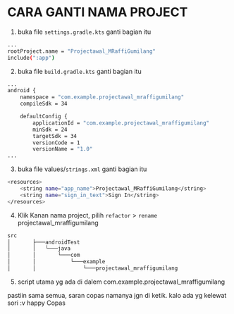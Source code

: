 # CARA GANTI NAMA PROJECT

1. buka file `settings.gradle.kts` ganti bagian itu

```bash
...
rootProject.name = "Projectawal_MRaffiGumilang"
include(":app")
```

2. buka file `build.gradle.kts` ganti bagian itu

```bash
...
android {
    namespace = "com.example.projectawal_mraffigumilang"
    compileSdk = 34

    defaultConfig {
        applicationId = "com.example.projectawal_mraffigumilang"
        minSdk = 24
        targetSdk = 34
        versionCode = 1
        versionName = "1.0"
...
```

3. buka file values/`strings.xml` ganti bagian itu

```bash
<resources>
    <string name="app_name">Projectawal_MRaffiGumilang</string>
    <string name="sign_in_text">Sign In</string>
</resources>
```

4. Klik Kanan nama project, pilih `refactor` > `rename` projectawal_mraffigumilang

```bash
src
│       ├───androidTest
│       │   └───java
│       │       └───com
│       │           └───example
│       │               └───projectawal_mraffigumilang

```

5. script utama yg ada di dalem com.example.projectawal_mraffigumilang

pastiin sama semua, saran copas namanya jgn di ketik. kalo ada yg kelewat sori :v happy Copas
